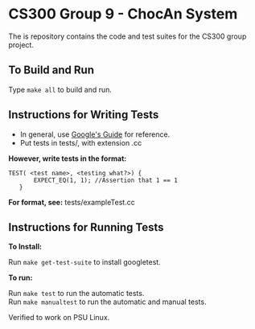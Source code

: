 # CS300 Group 9 - ChocAn System

The is repository contains the code and test suites for
the CS300 group project.

## To Build and Run

Type `make all` to build and run.


## Instructions for Writing Tests ##
- In general, use [Google's Guide](https://github.com/google/googletest/blob/master/googletest/docs/Primer.md) for reference.
- Put tests in tests/, with extension .cc

**However, write tests in the format:**
```
TEST( <test name>, <testing what?>) {
       EXPECT_EQ(1, 1); //Assertion that 1 == 1
   }
```


**For format, see:** tests/exampleTest.cc

## Instructions for Running Tests ##

**To Install:**

Run `make get-test-suite` to install googletest.

**To run:**

Run `make test` to run the automatic tests.  
Run `make manualtest` to run the automatic and manual tests.  


Verified to work on PSU Linux. 

